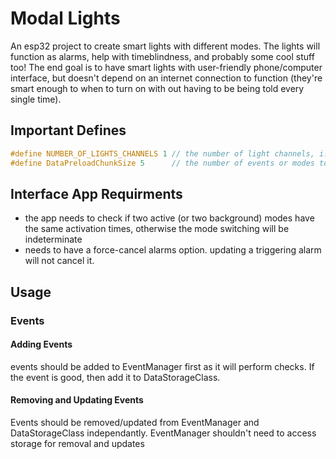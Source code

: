 # Modal Lights

An esp32 project to create smart lights with different modes. The lights will function as alarms, help with timeblindness, and probably some cool stuff too! The end goal is to have smart lights with user-friendly phone/computer interface, but doesn't depend on an internet connection to function (they're smart enough to when to turn on with out having to be being told every single time).

## Important Defines

```c++
#define NUMBER_OF_LIGHTS_CHANNELS 1 // the number of light channels, i.e. RGB = 3, but a single led type = 1
#define DataPreloadChunkSize 5      // the number of events or modes to preload from storage. smaller number means more calls to FRAM/EEPROM/whatever, but reduces the risk of memory overflow
```

## Interface App Requirments

* the app needs to check if two active (or two background) modes have the same activation times, otherwise the mode switching will be indeterminate
* needs to have a force-cancel alarms option. updating a triggering alarm will not cancel it.

## Usage

### Events

#### Adding Events

events should be added to EventManager first as it will perform checks. If the event is good, then add it to DataStorageClass.

#### Removing and Updating Events

Events should be removed/updated from EventManager and DataStorageClass independantly. EventManager shouldn't need to access storage for removal and updates
